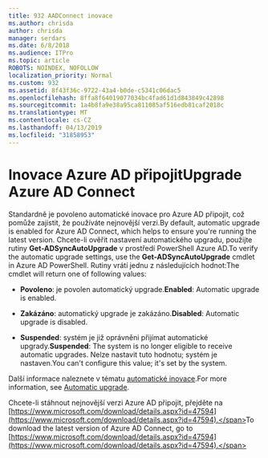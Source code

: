 ```yaml
---
title: 932 AADConnect inovace
ms.author: chrisda
author: chrisda
manager: serdars
ms.date: 6/8/2018
ms.audience: ITPro
ms.topic: article
ROBOTS: NOINDEX, NOFOLLOW
localization_priority: Normal
ms.custom: 932
ms.assetid: 8f43f36c-9722-43a4-b0de-c5341c06dac5
ms.openlocfilehash: 8ffa8f64019077034bc4fad61d1d843849c42898
ms.sourcegitcommit: 1a4b8fa9e38a95ca811085af516edb81caf2018c
ms.translationtype: MT
ms.contentlocale: cs-CZ
ms.lasthandoff: 04/13/2019
ms.locfileid: "31858953"
---
```

# <a name="upgrade-azure-ad-connect"></a><span data-ttu-id="fece4-102">Inovace Azure AD připojit</span><span class="sxs-lookup"><span data-stu-id="fece4-102">Upgrade Azure AD Connect</span></span>

<span data-ttu-id="fece4-103">Standardně je povoleno automatické inovace pro Azure AD připojit, což pomůže zajistit, že používáte nejnovější verzi.</span><span class="sxs-lookup"><span data-stu-id="fece4-103">By default, automatic upgrade is enabled for Azure AD Connect, which helps to ensure you're running the latest version.</span></span> <span data-ttu-id="fece4-104">Chcete-li ověřit nastavení automatického upgradu, použijte rutiny **Get-ADSyncAutoUpgrade** v prostředí PowerShell Azure AD.</span><span class="sxs-lookup"><span data-stu-id="fece4-104">To verify the automatic upgrade settings, use the **Get-ADSyncAutoUpgrade** cmdlet in Azure AD PowerShell.</span></span> <span data-ttu-id="fece4-105">Rutiny vrátí jednu z následujících hodnot:</span><span class="sxs-lookup"><span data-stu-id="fece4-105">The cmdlet will return one of following values:</span></span> 

- <span data-ttu-id="fece4-106">**Povoleno**: je povolen automatický upgrade.</span><span class="sxs-lookup"><span data-stu-id="fece4-106">**Enabled**: Automatic upgrade is enabled.</span></span>

- <span data-ttu-id="fece4-107">**Zakázáno**: automatický upgrade je zakázáno.</span><span class="sxs-lookup"><span data-stu-id="fece4-107">**Disabled**: Automatic upgrade is disabled.</span></span>

- <span data-ttu-id="fece4-108">**Suspended**: systém je již oprávněni přijímat automatické upgrady.</span><span class="sxs-lookup"><span data-stu-id="fece4-108">**Suspended**: The system is no longer eligible to receive automatic upgrades.</span></span> <span data-ttu-id="fece4-109">Nelze nastavit tuto hodnotu; systém je nastaven.</span><span class="sxs-lookup"><span data-stu-id="fece4-109">You can't configure this value; it's set by the system.</span></span> 

<span data-ttu-id="fece4-110">Další informace naleznete v tématu [automatické inovace](https://docs.microsoft.com/azure/active-directory/connect/active-directory-aadconnect-feature-automatic-upgrade).</span><span class="sxs-lookup"><span data-stu-id="fece4-110">For more information, see [Automatic upgrade](https://docs.microsoft.com/azure/active-directory/connect/active-directory-aadconnect-feature-automatic-upgrade).</span></span>

<span data-ttu-id="fece4-111">Chcete-li stáhnout nejnovější verzi Azure AD připojit, přejděte na [https://www.microsoft.com/download/details.aspx?id=47594](https://www.microsoft.com/download/details.aspx?id=47594).</span><span class="sxs-lookup"><span data-stu-id="fece4-111">To download the latest version of Azure AD Connect, go to [https://www.microsoft.com/download/details.aspx?id=47594](https://www.microsoft.com/download/details.aspx?id=47594).</span></span>
